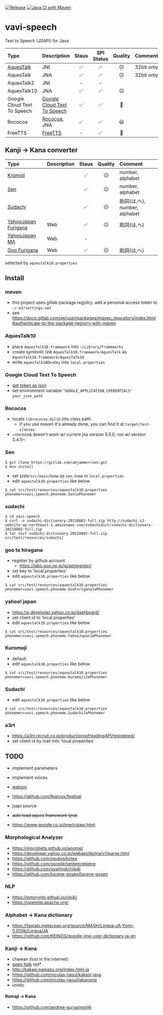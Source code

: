[![Release](https://jitpack.io/v/umjammer/vavi-speech.svg)](https://jitpack.io/#umjammer/vavi-speech) [![Java CI with Maven](https://github.com/umjammer/vavi-speech/workflows/Java%20CI%20with%20Maven/badge.svg)](https://github.com/umjammer/vavi-speech/actions)

# vavi-speech

Text to Speech (JSAPI) for Java

| **Type** | **Description** | **Staus** | **SPI Status** | **Quality** | **Comment** |
|:---------|:----------------|:---------:|:--------------:|:-----------:|:------------|
| [AquesTalk](https://www.a-quest.com/products/aquestalk.html) | JNI | ✅ |  ✅ | 😐 | 32bit only |
| AquesTalk | JNA | ✅ |  ✅ | 😐 | 32bit only |
| AquesTalk2 | JNI | - | - | | |
| AquesTalk10 | JNA | ✅ |  ✅ | 😐 | |
| Google Cloud Text To Speech | [Google Cloud Text To Speech](https://cloud.google.com/text-to-speech/docs/quickstart-client-libraries) | ✅ | ✅ | 👑 | |
| Rococoa | [Rococoa](https://github.com/iterate-ch/rococoa/blob/d5fdd3b884d5f044bc0b168aff66e5f52a014da8/rococoa/rococoa-contrib/src/test/java/org/rococoa/contrib/appkit/NSSpeechSynthesizerTest.java), JNA | ✅ | ✅ | 😃 | |
| FreeTTS | [FreeTTS](https://freetts.sourceforge.io/) | - | ✅ | 💩 | |

## Kanji -> Kana converter

| **Type** | **Description** | **Staus** | **Quality** | **Comment** |
|:---------|:----------------|:---------:|:-----------:|:------------|
| [Kromoji](https://github.com/atilika/kuromoji) |  | ✅ | 😐 | number, alphabet |
| [Sen](https://github.com/SenMorphologicalAnalyzer/sen) |  | ✅ | 😐 | number, alphabet |
| [Sudachi](https://github.com/WorksApplications/Sudachi) |  | ✅ | 😐 | 助詞(は,へ), number, alphabet |
| [YahooJapan Furigana](https://developer.yahoo.co.jp/webapi/jlp/furigana/v1/furigana.html) | Web | ✅ | 😐 | 助詞(は,へ) |
| [YahooJapan MA](https://developer.yahoo.co.jp/webapi/jlp/ma/v1/parse.html) | Web | - | | |
| [Goo Furigana](https://labs.goo.ne.jp/api/jp/hiragana-translation/) | Web | ✅ | 😐 | 助詞(は,へ) |

selected by `aquestalk10.properties`

## Install

### meven

 * this project uses gitlab package registry. add a personal access token to `~/.m2/settings.xml`
 * see https://docs.gitlab.com/ee/user/packages/maven_repository/index.html#authenticate-to-the-package-registry-with-maven

### AquesTalk10

 * place `AquesTalk10.framework` into `~/Library/Frameworks`
 * create symbolic link `AquesTalk10.framework/AquesTalk` as `AquesTalk10.framework/AquesTalk10`
 * write `aquesTalk10DevKey` into `local.properties`

### Google Cloud Text To Speech

 * [get token as json](https://cloud.google.com/text-to-speech/docs/quickstart-client-libraries)
 * set environment variable `"GOOGLE_APPLICATION_CREDENTIALS"` `your_json_path`

### Rococoa

 * locate `librococoa.dylib` into class path
   * if you use maven it's already done, you can find it at `target/test-classes`.
 * ~rococoa doesn't work w/ current jna version 5.5.0, run w/ version 3.4.0~

### Sen

```shell
$ git clone https://gitlab.com/umjammer/sen.git
$ mvn install
```
 * set `$SEN/src/main/home` as `sen.home` in `local.properties`
 * edit `aquestalk10.properties` like below

```shell
$ cat src/test/resources/aquestalk10.properties
phonemer=vavi.speech.phoneme.SenJaPhonemer
```

### sudachi

```shell
$ cd vavi-speech
$ curl -o sudachi-dictionary-20210802-full.zip http://sudachi.s3-website-ap-northeast-1.amazonaws.com/sudachidict/sudachi-dictionary-20210802-full.zip
$ tar zxvf sudachi-dictionary-20210802-full.zip src/test/resources/sudachi/
```

### goo to hiragana

 * register by github account
   * https://labs.goo.ne.jp/jp/apiregister/
 * set key to 'local.properties'
 * edit `aquestalk10.properties` like below

```shell
$ cat src/test/resources/aquestalk10.properties
phonemer=vavi.speech.phoneme.GooFuriganaJaPhonemer
```

### yahoo! japan

 * https://e.developer.yahoo.co.jp/dashboard/
 * set client id to 'local.properties'
 * edit `aquestalk10.properties` like below

```shell
$ cat src/test/resources/aquestalk10.properties
phonemer=vavi.speech.phoneme.YahooJapanJaPhonemer
```

### Kuromoji

 * default
 * edit `aquestalk10.properties` like below

```shell
$ cat src/test/resources/aquestalk10.properties
phonemer=vavi.speech.phoneme.KuromojiJaPhonemer
```

### Sudachi

 * edit `aquestalk10.properties` like below

```shell
$ cat src/test/resources/aquestalk10.properties
phonemer=vavi.speech.phoneme.SudachiJaPhonemer
```

### a3rt

 * https://a3rt.recruit.co.jp/product/proofreadingAPI/registered/
 * set client id by mail into 'local.properties'

## TODO

 * implement parameters
 * implement voices
 * [watson](https://www.ibm.com/watson/jp-ja/developercloud/text-to-speech.html)
 * https://github.com/festvox/festival
 * jsapi source

 * ~~auto load aques framework (jna)~~

 * https://www.google.co.jp/ime/cgiapi.html

### Morphological Analyzer

 * https://mocobeta.github.io/janome/
 * https://developer.yahoo.co.jp/webapi/jlp/ma/v1/parse.html
 * https://github.com/neubig/kytea
 * https://github.com/google/sentencepiece
 * https://github.com/oyahiroki/nlp4j
 * https://github.com/lucene-gosen/lucene-gosen

### NLP

 * https://emorynlp.github.io/nlp4j/
 * https://opennlp.apache.org/

### Alphabet -> Kana dictionary

 * https://fastapi.metacpan.org/source/MASH/Lingua-JA-Yomi-0.01/lib/Lingua/JA
 * https://github.com/KEINOS/google-ime-user-dictionary-ja-en

### Kanji -> Kana

 * chawan (lost in the internet)
 * [open jtalk](https://github.com/r9y9/open_jtalk) njd*
 * http://kakasi.namazu.org/index.html.ja
 * https://github.com/nicolas-raoul/kakasi-java
 * https://github.com/nicolas-raoul/jakaroma
 * unidic

#### Romaji -> Kana

 * https://github.com/andree-surya/moji4j
